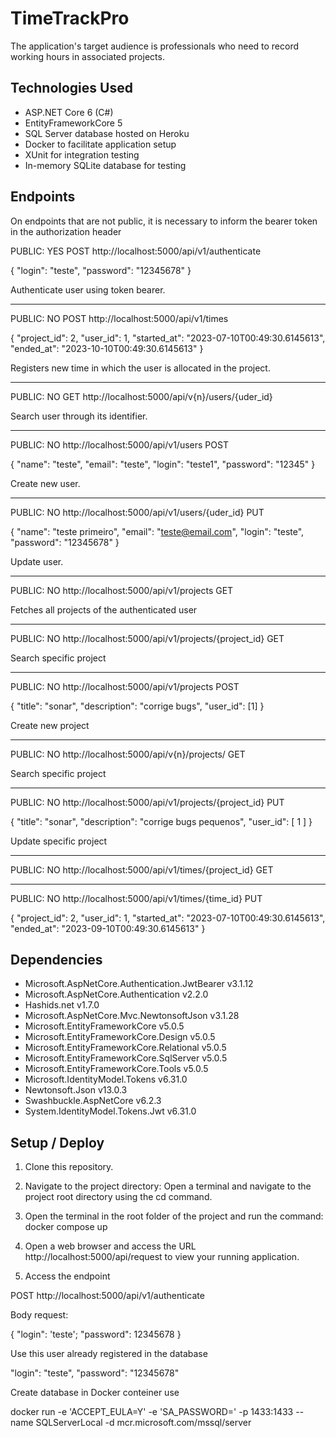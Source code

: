 # TimeTrackPro

The application's target audience is professionals who need to record working hours in associated projects.

## Technologies Used

- ASP.NET Core 6 (C#)
- EntityFrameworkCore 5
- SQL Server database hosted on Heroku
- Docker to facilitate application setup
- XUnit for integration testing
- In-memory SQLite database for testing

## Endpoints

On endpoints that are not public, it is necessary to inform the bearer token in the authorization header

PUBLIC: YES
POST
http://localhost:5000/api/v1/authenticate

{
	"login": "teste",
	"password": "12345678"
}

Authenticate user using token bearer.

--------------------------------------------------------------
PUBLIC: NO
POST
http://localhost:5000/api/v1/times

{
	"project_id": 2,
	"user_id": 1,
	"started_at": "2023-07-10T00:49:30.6145613",
	"ended_at": "2023-10-10T00:49:30.6145613"
}

Registers new time in which the user is allocated in the project.

-------------------------------------------------------------------
 
 PUBLIC: NO
 GET
 http://localhost:5000/api/v{n}/users/{uder_id}

 Search user through its identifier.

 -------------------------------------------
 PUBLIC: NO
 http://localhost:5000/api/v1/users
 POST

 {
	"name": "teste",
	"email": "teste",
	"login": "teste1",
	"password": "12345"
}

Create new user.

-----------------------------------------------------------
 PUBLIC: NO 
 http://localhost:5000/api/v1/users/{uder_id}
 PUT

 {
	"name": "teste primeiro",
	"email": "teste@email.com",
	"login":  "teste",
	"password": "12345678"
}

Update user.

------------------------------------------------------------------

PUBLIC: NO 
http://localhost:5000/api/v1/projects
GET

Fetches all projects of the authenticated user

----------------------------------------------------

PUBLIC: NO
http://localhost:5000/api/v1/projects/{project_id}
GET

Search specific project

--------------------------------------------------------

PUBLIC: NO
http://localhost:5000/api/v1/projects
POST

{
	"title": "sonar",
	"description": "corrige bugs",
	"user_id": [1]
}

Create new project

--------------------------------------------------------

PUBLIC: NO
http://localhost:5000/api/v{n}/projects/
GET

Search specific project

---------------------------------------------------------
PUBLIC: NO
http://localhost:5000/api/v1/projects/{project_id}
PUT

{
	"title": "sonar",
	"description": "corrige bugs pequenos",
	"user_id": [
		1
	]
}

Update specific project 

-------------------------------------------------------
PUBLIC: NO
http://localhost:5000/api/v1/times/{project_id}
GET

---------------------------------------------------
PUBLIC: NO
http://localhost:5000/api/v1/times/{time_id}
PUT

{
	"project_id": 2,
	"user_id": 1,
	"started_at": "2023-07-10T00:49:30.6145613",
	"ended_at": "2023-09-10T00:49:30.6145613"
}



## Dependencies

- Microsoft.AspNetCore.Authentication.JwtBearer v3.1.12
- Microsoft.AspNetCore.Authentication v2.2.0
- Hashids.net v1.7.0
- Microsoft.AspNetCore.Mvc.NewtonsoftJson v3.1.28
- Microsoft.EntityFrameworkCore v5.0.5
- Microsoft.EntityFrameworkCore.Design v5.0.5
- Microsoft.EntityFrameworkCore.Relational v5.0.5
- Microsoft.EntityFrameworkCore.SqlServer v5.0.5
- Microsoft.EntityFrameworkCore.Tools v5.0.5
- Microsoft.IdentityModel.Tokens v6.31.0
- Newtonsoft.Json v13.0.3
- Swashbuckle.AspNetCore v6.2.3
- System.IdentityModel.Tokens.Jwt v6.31.0

## Setup / Deploy

1. Clone this repository.

2. Navigate to the project directory: Open a terminal and navigate to the project root directory using the cd command.

3. Open the terminal in the root folder of the project and run the command: 
docker compose up

4. Open a web browser and access the URL 
http://localhost:5000/api/request to view your running application.

5. Access the endpoint 

POST
http://localhost:5000/api/v1/authenticate

Body request:

{ "login": 'teste'; 
  "password": 12345678 
}

Use this user already registered in the database

"login": "teste",
"password": "12345678"

Create database in Docker conteiner use

docker run -e 'ACCEPT_EULA=Y' -e 'SA_PASSWORD=' -p 1433:1433 --name SQLServerLocal -d mcr.microsoft.com/mssql/server


